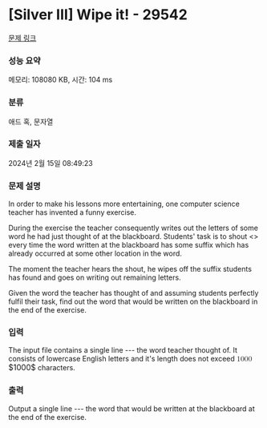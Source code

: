 # [Silver III] Wipe it! - 29542 

[문제 링크](https://www.acmicpc.net/problem/29542) 

### 성능 요약

메모리: 108080 KB, 시간: 104 ms

### 분류

애드 혹, 문자열

### 제출 일자

2024년 2월 15일 08:49:23

### 문제 설명

<p>In order to make his lessons more entertaining, one computer science teacher has invented a funny exercise.</p>

<p>During the exercise the teacher consequently writes out the letters of some word he had just thought of at the blackboard. Students' task is to shout <<Wipe it!>> every time the word written at the blackboard has some suffix which has already occurred at some other location in the word.</p>

<p>The moment the teacher hears the shout, he wipes off the suffix students has found and goes on writing out remaining letters.</p>

<p>Given the word the teacher has thought of and assuming students perfectly fulfil their task, find out the word that would be written on the blackboard in the end of the exercise.</p>

### 입력 

 <p>The input file contains a single line --- the word teacher thought of. It consists of lowercase English letters and it's length does not exceed <mjx-container class="MathJax" jax="CHTML" style="font-size: 109%; position: relative;"><mjx-math class="MJX-TEX" aria-hidden="true"><mjx-mn class="mjx-n"><mjx-c class="mjx-c31"></mjx-c><mjx-c class="mjx-c30"></mjx-c><mjx-c class="mjx-c30"></mjx-c><mjx-c class="mjx-c30"></mjx-c></mjx-mn></mjx-math><mjx-assistive-mml unselectable="on" display="inline"><math xmlns="http://www.w3.org/1998/Math/MathML"><mn>1000</mn></math></mjx-assistive-mml><span aria-hidden="true" class="no-mathjax mjx-copytext">$1000$</span></mjx-container> characters.</p>

### 출력 

 <p>Output a single line --- the word that would be written at the blackboard at the end of the exercise.</p>

